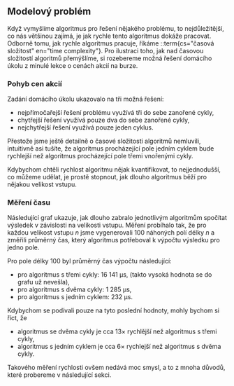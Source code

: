 ## Modelový problém

Když vymyšlíme algoritmus pro řešení nějakého problému, to nejdůležitější, co nás většinou zajímá, je jak rychle tento algoritmus dokáže pracovat. Odborně tomu, jak rychle algoritmus pracuje, říkáme ::term{cs="časová složitost" en="time complexity"}. Pro ilustraci toho, jak nad časovou složitostí algoritmů přemýšlíme, si rozebereme možná řešení domácího úkolu z minulé lekce o cenách akcií na burze.

### Pohyb cen akcií

Zadání domácího úkolu ukazovalo na tři možná řešení:

- nejpřímočařejší řešení problému využívá tři do sebe zanořené cykly,
- chytřejší řešení využívá pouze dva do sebe zanořené cykly,
- nejchytřejší řešení využívá pouze jeden cyklus.

Přestože jsme ještě detailně o časové složitosti algoritmů nemluvili, intuitivně asi tušíte, že algoritmus procházející pole jedním cyklem bude rychlejší než algoritmus procházející pole třemi vnořenými cykly.

Kdybychom chtěli rychlost algoritmu nějak kvantifikovat, to nejjednodušší, co můžeme udělat, je prostě stopnout, jak dlouho algoritmus běží pro nějakou velikost vstupu. 

### Měření času

Následující graf ukazuje, jak dlouho zabralo jednotlivým algoritmům spočítat výsledek v závislosti na velikosti vstupu. Měření probíhalo tak, že pro každou velikost vstupu _n_ jsme vygenerovali 100 náhoných polí délky _n_ a změřili průměrný čas, který algoritmus potřeboval k výpočtu výsledku pro jedno pole.

Pro pole délky 100 byl průměrný čas výpočtu následující:

- pro algoritmus s třemi cykly: 16 141 µs, (takto vysoká hodnota se do grafu už nevešla),
- pro algoritmus s dvěma cykly: 1 285 µs,
- pro algoritmus s jedním cyklem: 232 µs.

Kdybychom se podívali pouze na tyto poslední hodnoty, mohly bychom si říct, že

- algoritmus se dvěma cykly je cca 13× rychlější než algoritmus s třemi cykly,
- algoritmus s jedním cyklem je cca 6× rychlejší než algoritmus s dvěma cykly.

Takového měření rychlosti ovšem nedává moc smysl, a to z mnoha důvodů, které probereme v následující sekci.


